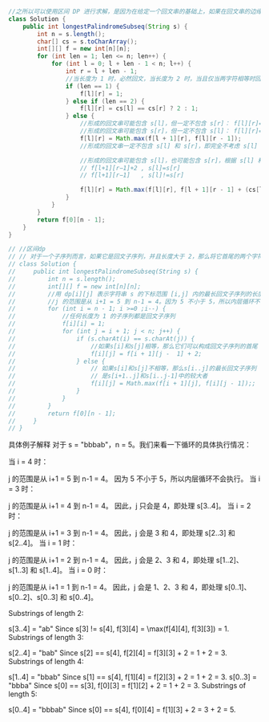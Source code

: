 ```java
//之所以可以使用区间 DP 进行求解，是因为在给定一个回文串的基础上，如果在回文串的边缘分别添加两个新的字符，可以通过判断两字符是否相等来得知新串是否回文。
class Solution {
    public int longestPalindromeSubseq(String s) {
        int n = s.length();
        char[] cs = s.toCharArray();
        int[][] f = new int[n][n]; 
        for (int len = 1; len <= n; len++) {
            for (int l = 0; l + len - 1 < n; l++) {
                int r = l + len - 1;
                //当长度为 1 时，必然回文，当长度为 2 时，当且仅当两字符相等时回文。
                if (len == 1) {
                    f[l][r] = 1;
                } else if (len == 2) {
                    f[l][r] = cs[l] == cs[r] ? 2 : 1;
                } else {
                    //形成的回文串可能包含 s[l]，但一定不包含 s[r]： f[l][r]=f[l][r−1]
                    //形成的回文串可能包含 s[r]，但一定不包含 s[l]： f[l][r]=f[l+1][r]
                    f[l][r] = Math.max(f[l + 1][r], f[l][r - 1]);
                    //形成的回文串一定不包含 s[l] 和 s[r]，即完全不考虑 s[l] 和 s[r]： f[l][r]=f[l+1][r−1]

                    //形成的回文串可能包含 s[l]，也可能包含 s[r]，根据 s[l] 和 s[r] 是否相等：
                    // f[l+1][r−1]+2 , s[l]=s[r]
                    // f[l+1][r−1]   , s[l]!=s[r]

                    f[l][r] = Math.max(f[l][r], f[l + 1][r - 1] + (cs[l] == cs[r] ? 2 : 0));
                }
            }
        }
        return f[0][n - 1];
    }
}

// //区间dp
// // 对于一个子序列而言，如果它是回文子序列，并且长度大于 2，那么将它首尾的两个字符去除之后，它仍然是个回文子序列。因此可以用动态规划的方法计算给定字符串的最长回文子序列。
// class Solution {
//     public int longestPalindromeSubseq(String s) {
//         int n = s.length();
//         int[][] f = new int[n][n];
//         //用 dp[i][j] 表示字符串 s 的下标范围 [i,j] 内的最长回文子序列的长度。假设字符串 s 的长度为 n，则只有当 0≤i≤j<n 时，才会有 dp[i][j]>0，否则 dp[i][j]=0。
//         //j 的范围是从 i+1 = 5 到 n-1 = 4。因为 5 不小于 5，所以内层循环不会执行。 s[4][5]不合格，接着处理s[3][4]
//         for (int i = n - 1; i >=0 ;i--) {
//             //任何长度为 1 的子序列都是回文子序列
//             f[i][i] = 1;
//             for (int j = i + 1; j < n; j++) {
//                 if (s.charAt(i) == s.charAt(j)) {
//                     //如果s[i]和s[j]相等，那么它们可以构成回文子序列的首尾
//                     f[i][j] = f[i + 1][j -  1] + 2;
//                 } else {
//                     // 如果s[i]和s[j]不相等，那么s[i..j]的最长回文子序列
//                     // 是s[i+1..j]和s[i..j-1]中的较大者
//                     f[i][j] = Math.max(f[i + 1][j], f[i][j - 1]);;
//                 }
//             }
//         }
//         return f[0][n - 1];
//     }
// }
```
具体例子解释
对于 s = "bbbab"，n = 5。我们来看一下循环的具体执行情况：

当 i = 4 时：

j 的范围是从 i+1 = 5 到 n-1 = 4。
因为 5 不小于 5，所以内层循环不会执行。
当 i = 3 时：

j 的范围是从 i+1 = 4 到 n-1 = 4。
因此，j 只会是 4，即处理 s[3..4]。
当 i = 2 时：

j 的范围是从 i+1 = 3 到 n-1 = 4。
因此，j 会是 3 和 4，即处理 s[2..3] 和 s[2..4]。
当 i = 1 时：

j 的范围是从 i+1 = 2 到 n-1 = 4。
因此，j 会是 2、3 和 4，即处理 s[1..2]、s[1..3] 和 s[1..4]。
当 i = 0 时：

j 的范围是从 i+1 = 1 到 n-1 = 4。
因此，j 会是 1、2、3 和 4，即处理 s[0..1]、s[0..2]、s[0..3] 和 s[0..4]。



Substrings of length 2:

s[3..4] = "ab"
Since s[3] != s[4], f[3][4] = \max(f[4][4], f[3][3]) = 1.
Substrings of length 3:

s[2..4] = "bab"
Since s[2] == s[4], f[2][4] = f[3][3] + 2 = 1 + 2 = 3.
Substrings of length 4:

s[1..4] = "bbab"
Since s[1] == s[4], f[1][4] = f[2][3] + 2 = 1 + 2 = 3.
s[0..3] = "bbba"
Since s[0] == s[3], f[0][3] = f[1][2] + 2 = 1 + 2 = 3.
Substrings of length 5:

s[0..4] = "bbbab"
Since s[0] == s[4], f[0][4] = f[1][3] + 2 = 3 + 2 = 5.

